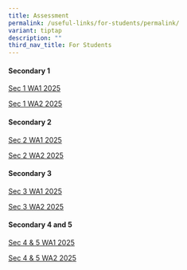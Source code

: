 ```yaml
---
title: Assessment
permalink: /useful-links/for-students/permalink/
variant: tiptap
description: ""
third_nav_title: For Students
---
```

<h4><strong>Secondary 1</strong></h4>
<p><a href="/files/Pdf/Weighted Assessment/Overview_of_Sec_1_WA1_2025.pdf" rel="noopener nofollow" target="_blank">Sec 1 WA1 2025</a>
</p>
<p><a href="/files/Pdf/Weighted Assessment/Sec_1_WA2_2025.pdf" rel="noopener nofollow" target="_blank">Sec 1 WA2 2025</a>
</p>
<p></p>
<h4><strong>Secondary 2</strong></h4>
<p><a href="/files/Pdf/Weighted Assessment/Overview_of_Sec_2_WA1_2025.pdf" rel="noopener nofollow" target="_blank">Sec 2 WA1 2025</a>
</p>
<p><a href="/files/Pdf/Weighted Assessment/Sec_2_WA2_2025.pdf" rel="noopener nofollow" target="_blank">Sec 2 WA2 2025</a>
</p>
<p></p>
<h4><strong>Secondary 3</strong></h4>
<p><a href="/files/Pdf/Weighted Assessment/Overview_of_Sec_3_WA1_2025.pdf" rel="noopener nofollow" target="_blank">Sec 3 WA1 2025</a>
</p>
<p><a href="/files/Pdf/Weighted Assessment/Sec_3_WA2_2025.pdf" rel="noopener nofollow" target="_blank">Sec 3 WA2 2025</a>
</p>
<p></p>
<h4><strong>Secondary 4 and 5</strong></h4>
<p><a href="/files/Pdf/Weighted Assessment/Overview_of_Sec_4_and_5_WA1_2025.pdf" rel="noopener nofollow" target="_blank">Sec 4 &amp; 5 WA1 2025</a>
</p>
<p><a href="/files/Pdf/Weighted Assessment/Sec_4_and_5_WA2_2025.pdf" rel="noopener nofollow" target="_blank">Sec 4 &amp; 5 WA2 2025</a>
</p>
<p></p>